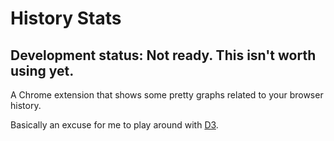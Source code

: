 # History Stats

## Development status: Not ready. This isn't worth using yet.

A Chrome extension that shows some pretty graphs related to your browser history.

Basically an excuse for me to play around with [D3](http://d3js.org/).
